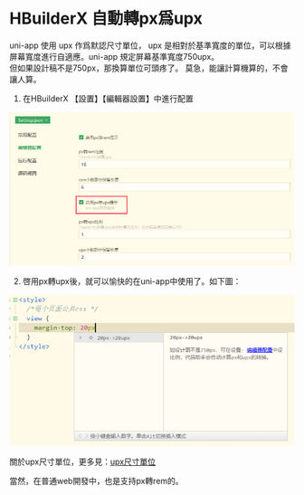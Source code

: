 # HBuilderX 自動轉px爲upx

uni-app 使用 upx 作爲默認尺寸單位， upx 是相對於基準寬度的單位，可以根據屏幕寬度進行自適應。uni-app 規定屏幕基準寬度750upx。  
但如果設計稿不是750px，那換算單位可頭疼了。
莫急，能讓計算機算的，不會讓人算。
  
1. 在HBuilderX 【設置】【編輯器設置】中進行配置  

<img src="/static/snapshots/tutorial/settings/upx/upx_1.png" style="zoom: 80%;" />

2. 啓用px轉upx後，就可以愉快的在uni-app中使用了。如下圖：

<img src="/static/snapshots/tutorial/settings/upx/upx_2.png" style="zoom: 80%;" />

關於upx尺寸單位，更多見：[upx尺寸單位](https://uniapp.dcloud.io/frame?id=%E5%B0%BA%E5%AF%B8%E5%8D%95%E4%BD%8D)  

當然，在普通web開發中，也是支持px轉rem的。